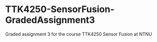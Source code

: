 # TTK4250-SensorFusion-GradedAssignment3
Graded assignment 3 for the course TTK4250 Sensor Fusion at NTNU
